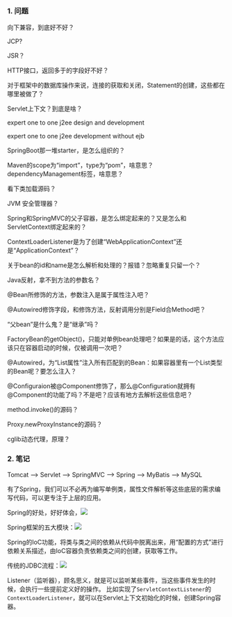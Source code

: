 ### 1. 问题

向下兼容，到底好不好？

JCP?

JSR？

HTTP接口，返回多于的字段好不好？

对于框架中的数据库操作来说，连接的获取和关闭，Statement的创建，这些都在哪里被做了？

Servlet上下文？到底是啥？

expert one to one j2ee design and development

expert one to one j2ee development without ejb

SpringBoot那一堆starter，是怎么组织的？

Maven的scope为“import”，type为“pom”，啥意思？dependencyManagement标签，啥意思？

看下类加载源码？

JVM 安全管理器？

Spring和SpringMVC的父子容器，是怎么绑定起来的？又是怎么和ServletContext绑定起来的？

ContextLoaderListener是为了创建“WebApplicationContext”还是“ApplicationContext”？

关于bean的id和name是怎么解析和处理的？报错？忽略重复只留一个？

Java反射，拿不到方法的参数名？

@Bean所修饰的方法，参数注入是属于属性注入吧？

@Autowired修饰字段，和修饰方法，反射调用分别是Field合Method吧？

“父bean”是什么鬼？是“继承”吗？

FactoryBean的getObject()，只能对单例bean处理吧？如果是的话，这个方法应该只在容器启动的时候，仅被调用一次吧？

@Autowired，为“List属性”注入所有匹配到的Bean：如果容器里有一个List类型的Bean呢？要怎么注入？

@Configuraion被@Component修饰了，那么@Configuration就拥有@Component的功能了吗？不是吧？应该有地方去解析这些信息吧？

method.invoke()的源码？

Proxy.newProxyInstance的源码？

cglib动态代理，原理？

### 2. 笔记

Tomcat --> Servlet --> SpringMVC --> Spring --> MyBatis --> MySQL

有了Spring，我们可以不必再为编写单例类，属性文件解析等这些底层的需求编写代码，可以更专注于上层的应用。

Spring的好处，好好体会，![](https://upload-images.jianshu.io/upload_images/1754553-473a0d4a6f854685.png?imageMogr2/auto-orient/strip%7CimageView2/2/w/1240)

Spring框架的五大模块：![](https://upload-images.jianshu.io/upload_images/1754553-e518bb158a6a6011.png?imageMogr2/auto-orient/strip%7CimageView2/2/w/1240)

Spring的IoC功能，将类与类之间的依赖从代码中脱离出来，用“配置的方式”进行依赖关系描述，由IoC容器负责依赖类之间的创建，获取等工作。

传统的JDBC流程：![](https://upload-images.jianshu.io/upload_images/1754553-4972917a83dc381a.png?imageMogr2/auto-orient/strip%7CimageView2/2/w/1240)

Listener（监听器），顾名思义，就是可以监听某些事件，当这些事件发生的时候，会执行一些提前定义好的操作。
比如实现了`ServletContextListener`的`ContextLoaderListener`，就可以在Servlet上下文初始化的时候，创建Spring容器。































